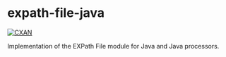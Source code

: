 expath-file-java
================

[![CXAN](http://cxan.org/badge/expath/file-saxon)](http://cxan.org/pkg/expath/file-saxon)

Implementation of the EXPath File module for Java and Java processors.
